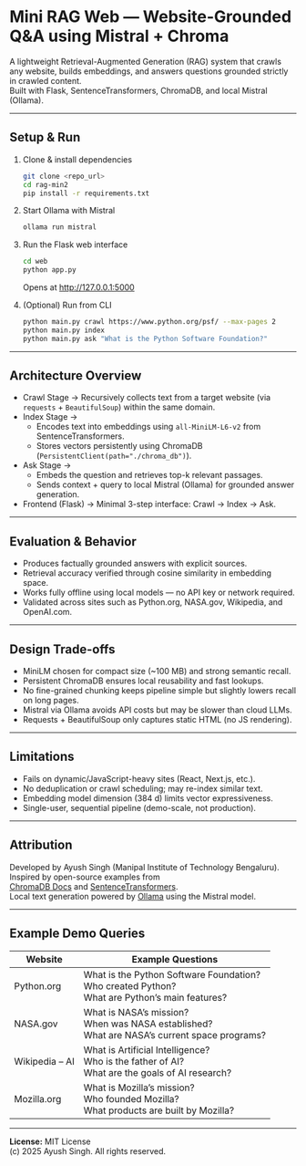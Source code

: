 # Mini RAG Web — Website-Grounded Q&A using Mistral + Chroma

A lightweight Retrieval-Augmented Generation (RAG) system that crawls any website, builds embeddings, and answers questions grounded strictly in crawled content.  
Built with Flask, SentenceTransformers, ChromaDB, and local Mistral (Ollama).

---

## Setup & Run

1. Clone & install dependencies
   ```bash
   git clone <repo_url>
   cd rag-min2
   pip install -r requirements.txt
   ```

2. Start Ollama with Mistral
   ```bash
   ollama run mistral
   ```

3. Run the Flask web interface
   ```bash
   cd web
   python app.py
   ```
   Opens at http://127.0.0.1:5000

4. (Optional) Run from CLI
   ```bash
   python main.py crawl https://www.python.org/psf/ --max-pages 2
   python main.py index
   python main.py ask "What is the Python Software Foundation?"
   ```

---

## Architecture Overview

- Crawl Stage → Recursively collects text from a target website (via `requests` + `BeautifulSoup`) within the same domain.  
- Index Stage →  
  - Encodes text into embeddings using `all-MiniLM-L6-v2` from SentenceTransformers.  
  - Stores vectors persistently using ChromaDB (`PersistentClient(path="./chroma_db")`).  
- Ask Stage →  
  - Embeds the question and retrieves top-k relevant passages.  
  - Sends context + query to local Mistral (Ollama) for grounded answer generation.  
- Frontend (Flask) → Minimal 3-step interface: Crawl → Index → Ask.

---

## Evaluation & Behavior

- Produces factually grounded answers with explicit sources.  
- Retrieval accuracy verified through cosine similarity in embedding space.  
- Works fully offline using local models — no API key or network required.  
- Validated across sites such as Python.org, NASA.gov, Wikipedia, and OpenAI.com.

---

## Design Trade-offs

- MiniLM chosen for compact size (~100 MB) and strong semantic recall.  
- Persistent ChromaDB ensures local reusability and fast lookups.  
- No fine-grained chunking keeps pipeline simple but slightly lowers recall on long pages.  
- Mistral via Ollama avoids API costs but may be slower than cloud LLMs.  
- Requests + BeautifulSoup only captures static HTML (no JS rendering).

---

## Limitations

- Fails on dynamic/JavaScript-heavy sites (React, Next.js, etc.).  
- No deduplication or crawl scheduling; may re-index similar text.  
- Embedding model dimension (384 d) limits vector expressiveness.  
- Single-user, sequential pipeline (demo-scale, not production).

---

## Attribution

Developed by Ayush Singh (Manipal Institute of Technology Bengaluru).  
Inspired by open-source examples from  
[ChromaDB Docs](https://docs.trychroma.com/) and [SentenceTransformers](https://www.sbert.net/examples/).  
Local text generation powered by [Ollama](https://ollama.ai) using the Mistral model.

---

## Example Demo Queries

| Website | Example Questions |
|----------|-------------------|
| Python.org | What is the Python Software Foundation?<br>Who created Python?<br>What are Python’s main features? |
| NASA.gov | What is NASA’s mission?<br>When was NASA established?<br>What are NASA’s current space programs? |
| Wikipedia – AI | What is Artificial Intelligence?<br>Who is the father of AI?<br>What are the goals of AI research? |
| Mozilla.org | What is Mozilla’s mission?<br>Who founded Mozilla?<br>What products are built by Mozilla? |

---

**License:** MIT License  
(c) 2025 Ayush Singh. All rights reserved.
